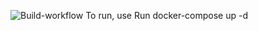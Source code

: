 ![Build-workflow](https://github.com/speedygamer12/devopsifying-node/actions/workflows/build-workflow.yml/badge.svg)
To run, use Run docker-compose up -d 
